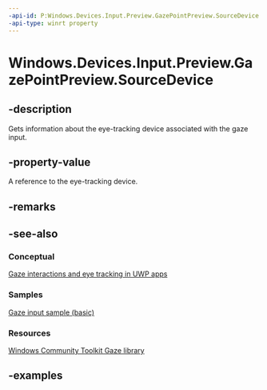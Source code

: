 ```yaml
---
-api-id: P:Windows.Devices.Input.Preview.GazePointPreview.SourceDevice
-api-type: winrt property
---
```


<!-- Property syntax.
public GazeDevicePreview SourceDevice { get; }
-->

# Windows.Devices.Input.Preview.GazePointPreview.SourceDevice

## -description

Gets information about the eye-tracking device associated with the gaze input.

## -property-value

A reference to the eye-tracking device.

## -remarks

## -see-also

### Conceptual

[Gaze interactions and eye tracking in UWP apps](https://docs.microsoft.com/windows/uwp/design/input/gaze-interactions)

### Samples

[Gaze input sample (basic)](https://github.com/MicrosoftDocs/windows-topic-specific-samples/archive/uwp-gazeinput-basic.zip)

### Resources

[Windows Community Toolkit Gaze library](https://docs.microsoft.com/windows/uwpcommunitytoolkit/gaze/gazeinteractionlibrary)

## -examples

